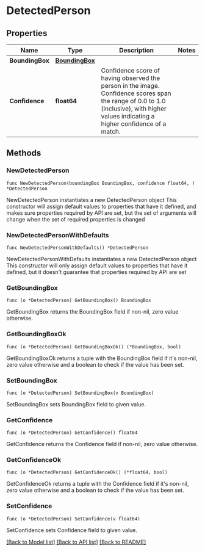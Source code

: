 # DetectedPerson

## Properties

Name | Type | Description | Notes
------------ | ------------- | ------------- | -------------
**BoundingBox** | [**BoundingBox**](BoundingBox.md) |  | 
**Confidence** | **float64** | Confidence score of having observed the person in the image. Confidence scores span the range of 0.0 to 1.0 (inclusive), with higher values indicating a higher confidence of a match. | 

## Methods

### NewDetectedPerson

`func NewDetectedPerson(boundingBox BoundingBox, confidence float64, ) *DetectedPerson`

NewDetectedPerson instantiates a new DetectedPerson object
This constructor will assign default values to properties that have it defined,
and makes sure properties required by API are set, but the set of arguments
will change when the set of required properties is changed

### NewDetectedPersonWithDefaults

`func NewDetectedPersonWithDefaults() *DetectedPerson`

NewDetectedPersonWithDefaults instantiates a new DetectedPerson object
This constructor will only assign default values to properties that have it defined,
but it doesn't guarantee that properties required by API are set

### GetBoundingBox

`func (o *DetectedPerson) GetBoundingBox() BoundingBox`

GetBoundingBox returns the BoundingBox field if non-nil, zero value otherwise.

### GetBoundingBoxOk

`func (o *DetectedPerson) GetBoundingBoxOk() (*BoundingBox, bool)`

GetBoundingBoxOk returns a tuple with the BoundingBox field if it's non-nil, zero value otherwise
and a boolean to check if the value has been set.

### SetBoundingBox

`func (o *DetectedPerson) SetBoundingBox(v BoundingBox)`

SetBoundingBox sets BoundingBox field to given value.


### GetConfidence

`func (o *DetectedPerson) GetConfidence() float64`

GetConfidence returns the Confidence field if non-nil, zero value otherwise.

### GetConfidenceOk

`func (o *DetectedPerson) GetConfidenceOk() (*float64, bool)`

GetConfidenceOk returns a tuple with the Confidence field if it's non-nil, zero value otherwise
and a boolean to check if the value has been set.

### SetConfidence

`func (o *DetectedPerson) SetConfidence(v float64)`

SetConfidence sets Confidence field to given value.



[[Back to Model list]](../README.md#documentation-for-models) [[Back to API list]](../README.md#documentation-for-api-endpoints) [[Back to README]](../README.md)


